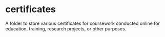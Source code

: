 # certificates
A folder to store various certificates for coursework conducted online for education, training, research projects, or other purposes.
